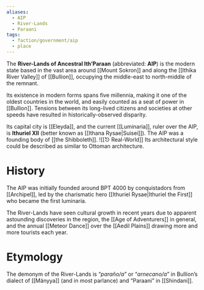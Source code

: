 ```yaml
---
aliases:
  - AIP
  - River-Lands
  - Paraani
tags:
  - faction/government/aip
  - place
---
```

The **River-Lands of Ancestral Ith’Paraan** (abbreviated: **AIP**) is the modern state based in the vast area around [[Mount Sokron]] and along the [[Ithika River Valley]] of [[Bullion]], occupying the middle-east to north-middle of the remnant.

Its existence in modern forms spans five millennia, making it one of the oldest countries in the world, and easily counted as a seat of power in [[Bullion]]. Tensions between its long-lived citizens and societies at other speeds have resulted in historically-observed disparity. 

Its capital city is [[Eleyda]], and the current [[Luminaria]], ruler over the AIP, is **Ithuriel XII** (better known as [[Ithana Rysae|Suisei]]). The AIP was a founding body of [[the Shibboleth]]. ![[⎋ Real-World]]
 Its architectural style could be described as similar to Ottoman architecture.

# History
The AIP was initially founded around BPT 4000 by conquistadors from [[Archipel]], led by the charismatic hero [[Ithuriel Rysae|Ithuriel the First]] who became the first luminaria.

The River-Lands have seen cultural growth in recent years due to apparent astounding discoveries in the region, the [[Age of Adventurers]] in general, and the annual [[Meteor Dance]] over the [[Aedil Plains]] drawing more and more tourists each year. 

# Etymology
The demonym of the River-Lands is “_paraño/a_” or “_arnecano/a_” in Bullion’s dialect of [[Mänyya]] (and in most parlance) and “Paraani” in [[Shindani]].


 

